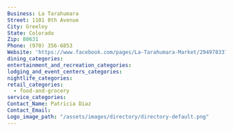```yaml
---
Business: La Tarahumara
Street: 1101 8th Avenue
City: Greeley
State: Colorado
Zip: 80631
Phone: (970) 356-6853
Website: 'https://www.facebook.com/pages/La-Tarahumara-Market/294978337188545'
dining_categories:
entertainment_and_recreation_categories:
lodging_and_event_centers_categories:
nightlife_categories:
retail_categories:
  - food-and-grocery
service_categories:
Contact_Name: Patricia Diaz
Contact_Email:
Logo_image_path: "/assets/images/directory/directory-default.png"
---
```



